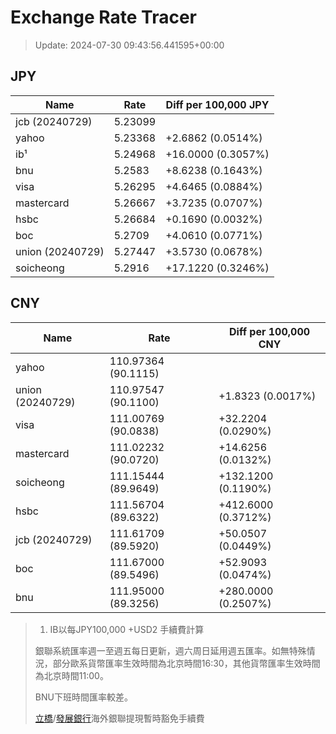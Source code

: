 # Exchange Rate Tracer

> Update: 2024-07-30 09:43:56.441595+00:00

## JPY

| Name             |    Rate | Diff per 100,000 JPY   |
|------------------|---------|------------------------|
| jcb (20240729)   | 5.23099 |                        |
| yahoo            | 5.23368 | +2.6862 (0.0514%)      |
| ib¹              | 5.24968 | +16.0000 (0.3057%)     |
| bnu              | 5.2583  | +8.6238 (0.1643%)      |
| visa             | 5.26295 | +4.6465 (0.0884%)      |
| mastercard       | 5.26667 | +3.7235 (0.0707%)      |
| hsbc             | 5.26684 | +0.1690 (0.0032%)      |
| boc              | 5.2709  | +4.0610 (0.0771%)      |
| union (20240729) | 5.27447 | +3.5730 (0.0678%)      |
| soicheong        | 5.2916  | +17.1220 (0.3246%)     |

## CNY

| Name             | Rate                | Diff per 100,000 CNY   |
|------------------|---------------------|------------------------|
| yahoo            | 110.97364	(90.1115) |                        |
| union (20240729) | 110.97547	(90.1100) | +1.8323 (0.0017%)      |
| visa             | 111.00769	(90.0838) | +32.2204 (0.0290%)     |
| mastercard       | 111.02232	(90.0720) | +14.6256 (0.0132%)     |
| soicheong        | 111.15444	(89.9649) | +132.1200 (0.1190%)    |
| hsbc             | 111.56704	(89.6322) | +412.6000 (0.3712%)    |
| jcb (20240729)   | 111.61709	(89.5920) | +50.0507 (0.0449%)     |
| boc              | 111.67000	(89.5496) | +52.9093 (0.0474%)     |
| bnu              | 111.95000	(89.3256) | +280.0000 (0.2507%)    |


> 1. IB以每JPY100,000 +USD2 手續費計算
>
> 銀聯系統匯率週一至週五每日更新，週六周日延用週五匯率。如無特殊情況，部分歐系貨幣匯率生效時間為北京時間16:30，其他貨幣匯率生效時間為北京時間11:00。
>
> BNU下班時間匯率較差。
>
> [立橋](https://www.wlbank.com.mo/uploads/ueditor/file/20181211/1544536513900230.pdf)/[發展銀行](https://www.mdb.com.mo/Service_Charges_20230728.pdf)海外銀聯提現暫時豁免手續費

